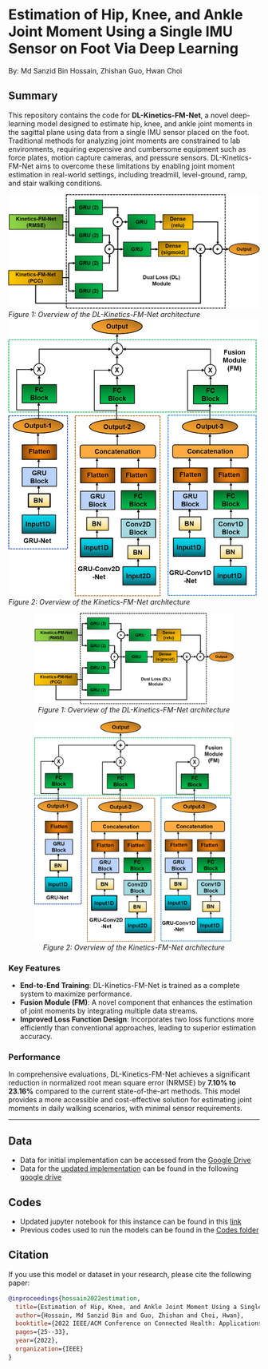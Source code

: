 
#  Estimation of Hip, Knee, and Ankle Joint Moment Using a Single IMU Sensor on Foot Via Deep Learning
By: Md Sanzid Bin Hossain, Zhishan Guo, Hwan Choi

## Summary

This repository contains the code for **DL-Kinetics-FM-Net**, a novel deep-learning model designed to estimate hip, knee, and ankle joint moments in the sagittal plane using data from a single IMU sensor placed on the foot. Traditional methods for analyzing joint moments are constrained to lab environments, requiring expensive and cumbersome equipment such as force plates, motion capture cameras, and pressure sensors. DL-Kinetics-FM-Net aims to overcome these limitations by enabling joint moment estimation in real-world settings, including treadmill, level-ground, ramp, and stair walking conditions.

![Model Architecture](Figures/DL-Kinetics-FM-Net.png)
*Figure 1: Overview of the DL-Kinetics-FM-Net architecture*
![Model Architecture](Figures/Kinetics-FM-Net.png)
*Figure 2: Overview of the Kinetics-FM-Net architecture*


<p align="center">
  <img src="Figures/DL-Kinetics-FM-Net.png" alt="Model Architecture" width="400"/>
  <br>
  <em>Figure 1: Overview of the DL-Kinetics-FM-Net architecture</em>
</p>

<p align="center">
  <img src="Figures/Kinetics-FM-Net.png" alt="Kinetics FM-Net" width="400"/>
  <br>
  <em>Figure 2: Overview of the Kinetics-FM-Net architecture</em>
</p>



### Key Features
- **End-to-End Training**: DL-Kinetics-FM-Net is trained as a complete system to maximize performance.
- **Fusion Module (FM)**: A novel component that enhances the estimation of joint moments by integrating multiple data streams.
- **Improved Loss Function Design**: Incorporates two loss functions more efficiently than conventional approaches, leading to superior estimation accuracy.

### Performance
In comprehensive evaluations, DL-Kinetics-FM-Net achieves a significant reduction in normalized root mean square error (NRMSE) by **7.10% to 23.16%** compared to the current state-of-the-art methods. This model provides a more accessible and cost-effective solution for estimating joint moments in daily walking scenarios, with minimal sensor requirements.

---

## Data

- Data for initial implementation can be accessed from the [Google Drive](https://drive.google.com/drive/folders/16UA4C2zR-4kOQIyLNUUEiWohwOfMg6N8?usp=sharing)
- Data for the [updated implementation](IEEE_CHASE_Kinetics_dataset_A_Estimation.ipynb) can be found in the following [google drive](https://drive.google.com/file/d/1M5MuftWOePwqjFDeyvQkXpT80dcgUfhk/view?usp=sharing)


## Codes 

- Updated jupyter notebook for this instance can be found in this [link](IEEE_CHASE_Kinetics_dataset_A_Estimation.ipynb)
- Previous codes used to run the models can be found in the [Codes folder](Codes)

## Citation
If you use this model or dataset in your research, please cite the following paper:

```bibtex
@inproceedings{hossain2022estimation,
  title={Estimation of Hip, Knee, and Ankle Joint Moment Using a Single IMU Sensor on Foot Via Deep Learning},
  author={Hossain, Md Sanzid Bin and Guo, Zhishan and Choi, Hwan},
  booktitle={2022 IEEE/ACM Conference on Connected Health: Applications, Systems and Engineering Technologies (CHASE)},
  pages={25--33},
  year={2022},
  organization={IEEE}
}
